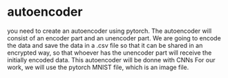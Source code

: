 # autoencoder
you need to create an autoencoder using pytorch.
The autoencoder will consist of an encoder part and an unencoder part. We are going to encode the data and save the data in a .csv file so that it can be shared in an encrypted way, so that whoever has the unencoder part will receive the initially encoded data.
This autoencoder will be donne with CNNs
For our work, we will use the pytorch MNIST file, which is an image file.
